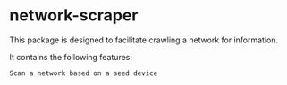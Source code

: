 # network-scraper

This package is designed to facilitate crawling a network for information.

It contains the following features:

    Scan a network based on a seed device
    